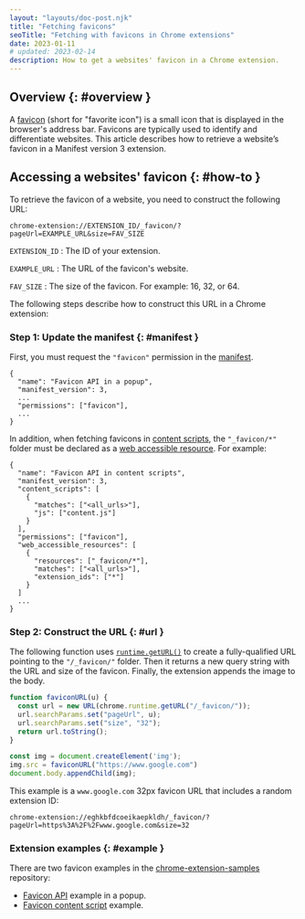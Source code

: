 ```yaml
---
layout: "layouts/doc-post.njk"
title: "Fetching favicons"
seoTitle: "Fetching with favicons in Chrome extensions"
date: 2023-01-11
# updated: 2023-02-14
description: How to get a websites' favicon in a Chrome extension.
---
```


## Overview {: #overview }

A [favicon][mdn-favicon] (short for "favorite icon") is a small icon that is displayed in the browser's address bar. Favicons are typically used to identify and differentiate websites.
This article describes how to retrieve a website’s favicon in a Manifest version 3 extension.

## Accessing a websites' favicon {: #how-to } 

To retrieve the favicon of a website, you need to construct the following URL:

```text
chrome-extension://EXTENSION_ID/_favicon/?pageUrl=EXAMPLE_URL&size=FAV_SIZE
```

`EXTENSION_ID`
: The ID of your extension.

`EXAMPLE_URL`
: The URL of the favicon's website.

`FAV_SIZE`
: The size of the favicon. For example: 16, 32, or 64.

The following steps describe how to construct this URL in a Chrome extension:  

### Step 1: Update the manifest {: #manifest }

First, you must request the `"favicon"` permission in the [manifest][doc-manifest].

```json/4
{
  "name": "Favicon API in a popup",
  "manifest_version": 3,
  ...
  "permissions": ["favicon"],
  ...
}
```

In addition, when fetching favicons in [content scripts][doc-cs], the `"_favicon/*"` folder must be declared as a [web accessible resource][doc-war]. For example:

```json/10-16
{
  "name": "Favicon API in content scripts",
  "manifest_version": 3,
  "content_scripts": [
    {
      "matches": ["<all_urls>"],
      "js": ["content.js"]
    }
  ],
  "permissions": ["favicon"],
  "web_accessible_resources": [
    {
      "resources": ["_favicon/*"],
      "matches": ["<all_urls>"],
      "extension_ids": ["*"]
    }
  ]
  ...
}
```

### Step 2: Construct the URL {: #url }

The following function uses [`runtime.getURL()`][runtime-geturl] to create a fully-qualified URL pointing to the `"/_favicon/"` folder. Then it returns a new query string with the URL and size of the favicon. Finally, the extension appends the image to the body. 

```js
function faviconURL(u) {
  const url = new URL(chrome.runtime.getURL("/_favicon/"));
  url.searchParams.set("pageUrl", u);
  url.searchParams.set("size", "32");
  return url.toString();
}

const img = document.createElement('img');
img.src = faviconURL("https://www.google.com") 
document.body.appendChild(img);
```

This example is a `www.google.com` 32px favicon URL that includes a random extension ID:

```text
chrome-extension://eghkbfdcoeikaepkldh/_favicon/?pageUrl=https%3A%2F%2Fwww.google.com&size=32
```

### Extension examples {: #example }

There are two favicon examples in the [chrome-extension-samples][gh-samples] repository:

- [Favicon API][gh-favicon-api] example in a popup. 
- [Favicon content script][gh-favicon-cs] example. 

[doc-cs]: /docs/extensions/mv3/content_scripts/
[doc-manifest]: /docs/extensions/mv3/manifest/
[doc-war]: /docs/extensions/mv3/manifest/web_accessible_resources/
[gh-favicon-api]: https://github.com/GoogleChrome/chrome-extensions-samples/tree/main/api/favicon
[gh-favicon-cs]: https://github.com/GoogleChrome/chrome-extensions-samples/tree/main/example/favicon-cs
[gh-samples]: https://github.com/GoogleChrome/chrome-extensions-samples/
[mdn-favicon]: https://developer.mozilla.org/docs/Glossary/Favicon
[runtime-geturl]: /docs/extensions/reference/runtime/#method-getURL
